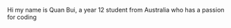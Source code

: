 Hi my name is Quan Bui, a year 12 student from Australia who has a passion for coding
<!---
tanquanbui/tanquanbui is a ✨ special ✨ repository because its `README.md` (this file) appears on your GitHub profile.
You can click the Preview link to take a look at your changes.
--->
